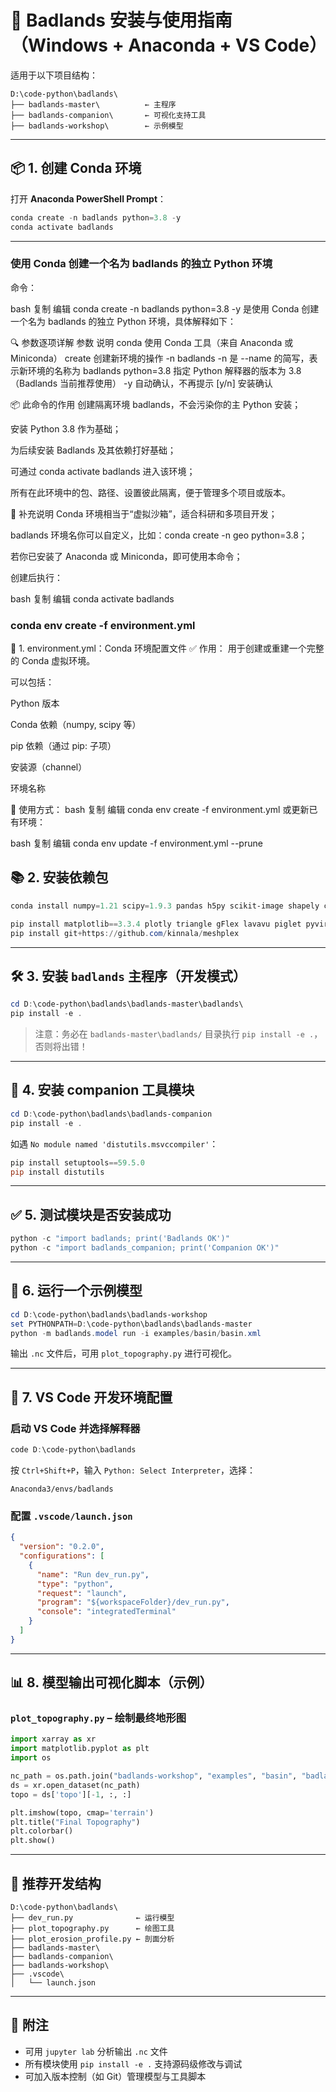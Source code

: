 
# 🧭 Badlands 安装与使用指南（Windows + Anaconda + VS Code）

适用于以下项目结构：

```
D:\code-python\badlands\
├── badlands-master\          ← 主程序
├── badlands-companion\       ← 可视化支持工具
├── badlands-workshop\        ← 示例模型
```

---

## 📦 1. 创建 Conda 环境

打开 **Anaconda PowerShell Prompt**：

```powershell
conda create -n badlands python=3.8 -y
conda activate badlands
```

---

### 使用 Conda 创建一个名为 badlands 的独立 Python 环境
命令：

bash
复制
编辑
conda create -n badlands python=3.8 -y
是使用 Conda 创建一个名为 badlands 的独立 Python 环境，具体解释如下：

🔍 参数逐项详解
参数	说明
conda	使用 Conda 工具（来自 Anaconda 或 Miniconda）
create	创建新环境的操作
-n badlands	-n 是 --name 的简写，表示新环境的名称为 badlands
python=3.8	指定 Python 解释器的版本为 3.8（Badlands 当前推荐使用）
-y	自动确认，不再提示 [y/n] 安装确认

📦 此命令的作用
创建隔离环境 badlands，不会污染你的主 Python 安装；

安装 Python 3.8 作为基础；

为后续安装 Badlands 及其依赖打好基础；

可通过 conda activate badlands 进入该环境；

所有在此环境中的包、路径、设置彼此隔离，便于管理多个项目或版本。

📝 补充说明
Conda 环境相当于“虚拟沙箱”，适合科研和多项目开发；

badlands 环境名你可以自定义，比如：conda create -n geo python=3.8；

若你已安装了 Anaconda 或 Miniconda，即可使用本命令；

创建后执行：

bash
复制
编辑
conda activate badlands
### conda env create -f environment.yml
📁 1. environment.yml：Conda 环境配置文件
✅ 作用：
用于创建或重建一个完整的 Conda 虚拟环境。

可以包括：

Python 版本

Conda 依赖（numpy, scipy 等）

pip 依赖（通过 pip: 子项）

安装源（channel）

环境名称

📌 使用方式：
bash
复制
编辑
conda env create -f environment.yml
或更新已有环境：

bash
复制
编辑
conda env update -f environment.yml --prune

## 📚 2. 安装依赖包

```powershell
conda install numpy=1.21 scipy=1.9.3 pandas h5py scikit-image shapely cmocean jupyterlab -c conda-forge -y

pip install matplotlib==3.3.4 plotly triangle gFlex lavavu piglet pyvirtualdisplay descartes
pip install git+https://github.com/kinnala/meshplex
```

---

## 🛠 3. 安装 `badlands` 主程序（开发模式）

```powershell
cd D:\code-python\badlands\badlands-master\badlands\
pip install -e .
```

> 注意：务必在 `badlands-master\badlands/` 目录执行 `pip install -e .`，否则将出错！

---

## 🧰 4. 安装 companion 工具模块

```powershell
cd D:\code-python\badlands\badlands-companion
pip install -e .
```

如遇 `No module named 'distutils.msvccompiler'`：

```powershell
pip install setuptools==59.5.0
pip install distutils
```

---

## ✅ 5. 测试模块是否安装成功

```powershell
python -c "import badlands; print('Badlands OK')"
python -c "import badlands_companion; print('Companion OK')"
```

---

## 🚀 6. 运行一个示例模型

```powershell
cd D:\code-python\badlands\badlands-workshop
set PYTHONPATH=D:\code-python\badlands\badlands-master
python -m badlands.model run -i examples/basin/basin.xml
```

输出 `.nc` 文件后，可用 `plot_topography.py` 进行可视化。

---

## 🧪 7. VS Code 开发环境配置

### 启动 VS Code 并选择解释器

```powershell
code D:\code-python\badlands
```

按 `Ctrl+Shift+P`，输入 `Python: Select Interpreter`，选择：

```
Anaconda3/envs/badlands
```

### 配置 `.vscode/launch.json`

```json
{
  "version": "0.2.0",
  "configurations": [
    {
      "name": "Run dev_run.py",
      "type": "python",
      "request": "launch",
      "program": "${workspaceFolder}/dev_run.py",
      "console": "integratedTerminal"
    }
  ]
}
```

---

## 📊 8. 模型输出可视化脚本（示例）

### `plot_topography.py` – 绘制最终地形图

```python
import xarray as xr
import matplotlib.pyplot as plt
import os

nc_path = os.path.join("badlands-workshop", "examples", "basin", "badlands.nc")
ds = xr.open_dataset(nc_path)
topo = ds['topo'][-1, :, :]

plt.imshow(topo, cmap='terrain')
plt.title("Final Topography")
plt.colorbar()
plt.show()
```

---

## 📌 推荐开发结构

```
D:\code-python\badlands\
├── dev_run.py              ← 运行模型
├── plot_topography.py      ← 绘图工具
├── plot_erosion_profile.py ← 剖面分析
├── badlands-master\
├── badlands-companion\
├── badlands-workshop\
├── .vscode\
│   └── launch.json
```

---

## 📝 附注

- 可用 `jupyter lab` 分析输出 `.nc` 文件
- 所有模块使用 `pip install -e .` 支持源码级修改与调试
- 可加入版本控制（如 Git）管理模型与工具脚本
